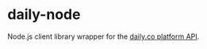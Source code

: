 # daily-node

Node.js client library wrapper for the [daily.co platform API](https://docs.daily.co/reference).
